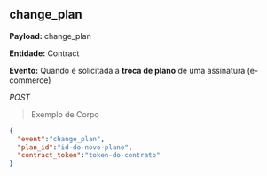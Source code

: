 ## change_plan

<strong>Payload:</strong> change_plan

<strong>Entidade:</strong> Contract

<strong>Evento:</strong>
Quando é solicitada a <strong>troca de plano</strong>
de uma assinatura (e-commerce)

<div class="api-endpoint">
  <div class="endpoint-data">
      <i class="label label-get">POST</i>
  </div>
</div>


> Exemplo de Corpo

```json
{
  "event":"change_plan",
  "plan_id":"id-do-novo-plano",
  "contract_token":"token-do-contrato"
}
```